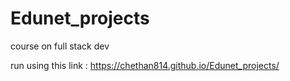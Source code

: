 # Edunet_projects
course on full stack dev

run using this link : https://chethan814.github.io/Edunet_projects/
